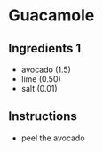 # Guacamole
## Ingredients 1
* avocado (1.5)
* lime (0.50)
* salt (0.01)

## Instructions
* peel the avocado
